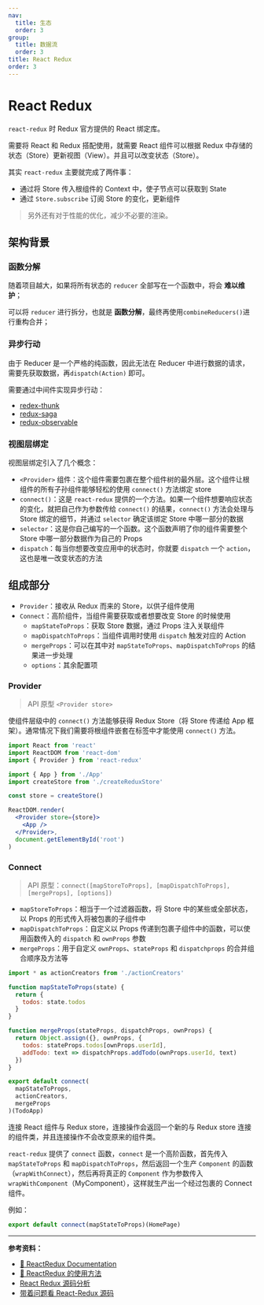 ```yaml
---
nav:
  title: 生态
  order: 3
group:
  title: 数据流
  order: 3
title: React Redux
order: 3
---
```


# React Redux

`react-redux` 时 Redux 官方提供的 React 绑定库。

需要将 React 和 Redux 搭配使用，就需要 React 组件可以根据 Redux 中存储的状态（Store）更新视图（View）。并且可以改变状态（Store）。

其实 `react-redux` 主要就完成了两件事：

- 通过将 Store 传入根组件的 Context 中，使子节点可以获取到 State
- 通过 `Store.subscribe` 订阅 Store 的变化，更新组件

> 另外还有对于性能的优化，减少不必要的渲染。

## 架构背景

### 函数分解

随着项目越大，如果将所有状态的 `reducer` 全部写在一个函数中，将会 **难以维护**；

可以将 `reducer` 进行拆分，也就是 **函数分解**，最终再使用`combineReducers()`进行重构合并；

### 异步行动

由于 Reducer 是一个严格的纯函数，因此无法在 Reducer 中进行数据的请求，需要先获取数据，再`dispatch(Action)` 即可。

需要通过中间件实现异步行动：

- [redex-thunk](https://link.juejin.im/?target=https%3A%2F%2Fgithub.com%2Freduxjs%2Fredux-thunk)
- [redux-saga](https://link.juejin.im/?target=https%3A%2F%2Fgithub.com%2Fredux-saga%2Fredux-saga)
- [redux-observable](https://link.juejin.im/?target=https%3A%2F%2Fgithub.com%2Fredux-observable%2Fredux-observable)

### 视图层绑定

视图层绑定引入了几个概念：

- `<Provider>` 组件：这个组件需要包裹在整个组件树的最外层。这个组件让根组件的所有子孙组件能够轻松的使用 `connect()` 方法绑定 store
- `connect()`：这是 `react-redux` 提供的一个方法。如果一个组件想要响应状态的变化，就把自己作为参数传给 `connect()` 的结果，`connect()` 方法会处理与 Store 绑定的细节，并通过 `selector` 确定该绑定 Store 中哪一部分的数据
- `selector`：这是你自己编写的一个函数。这个函数声明了你的组件需要整个 Store 中哪一部分数据作为自己的 Props
- `dispatch`：每当你想要改变应用中的状态时，你就要 `dispatch` 一个 `action`，这也是唯一改变状态的方法

## 组成部分

- `Provider`：接收从 Redux 而来的 Store，以供子组件使用
- `Connect`：高阶组件，当组件需要获取或者想要改变 Store 的时候使用
  - `mapStateToProps`：获取 Store 数据，通过 Props 注入关联组件
  - `mapDispatchToProps`：当组件调用时使用 `dispatch` 触发对应的 Action
  - `mergeProps`：可以在其中对 `mapStateToProps`、`mapDispatchToProps` 的结果进一步处理
  - `options`：其余配置项

### Provider

> API 原型 `<Provider store>`

使组件层级中的 `connect()` 方法能够获得 Redux Store（将 Store 传递给 App 框架）。通常情况下我们需要将根组件嵌套在标签中才能使用 `connect()` 方法。

```jsx | pure
import React from 'react'
import ReactDOM from 'react-dom'
import { Provider } from 'react-redux'

import { App } from './App'
import createStore from './createReduxStore'

const store = createStore()

ReactDOM.render(
  <Provider store={store}>
    <App />
  </Provider>,
  document.getElementById('root')
)
```

### Connect

> API 原型：`connect([mapStoreToProps], [mapDispatchToProps], [mergeProps], [options])`

- `mapStoreToProps`：相当于一个过滤器函数，将 Store 中的某些或全部状态，以 Props 的形式传入将被包裹的子组件中
- `mapDispatchToProps`：自定义以 Props 传递到包裹子组件中的函数，可以使用函数传入的 `dispatch` 和 `ownProps` 参数
- `mergeProps`：用于自定义 `ownProps`、`stateProps` 和 `dispatchprops` 的合并组合顺序及方法等

```jsx | pure
import * as actionCreators from './actionCreators'

function mapStateToProps(state) {
  return {
    todos: state.todos
  }
}

function mergeProps(stateProps, dispatchProps, ownProps) {
  return Object.assign({}, ownProps, {
    todos: stateProps.todos[ownProps.userId],
    addTodo: text => dispatchProps.addTodo(ownProps.userId, text)
  })
}

export default connect(
  mapStateToProps,
  actionCreators,
  mergeProps
)(TodoApp)
```

连接 React 组件与 Redux store，连接操作会返回一个新的与 Redux store 连接的组件类，并且连接操作不会改变原来的组件类。

`react-redux` 提供了 `connect` 函数，`connect` 是一个高阶函数，首先传入 `mapStateToProps` 和 `mapDispatchToProps`，然后返回一个生产 `Component` 的函数（`wrapWithConnect`），然后再将真正的 `Component` 作为参数传入 `wrapWithComponent`（MyComponent），这样就生产出一个经过包裹的 Connect 组件。

例如：

```jsx | pure
export default connect(mapStateToProps)(HomePage)
```

---

**参考资料：**

- [📖 ReactRedux Documentation](https://react-redux.js.org/)
- [📝 ReactRedux 的使用方法](https://www.ruanyifeng.com/blog/2016/09/redux_tutorial_part_three_react-redux.html)
- [React Redux 源码分析](http://xzfyu.com/2018/07/08/react/react%E7%9B%B8%E5%85%B3/react-redux%E6%BA%90%E7%A0%81%E5%88%86%E6%9E%90/)
- [带着问题看 React-Redux 源码](https://zhuanlan.zhihu.com/p/80655889)
